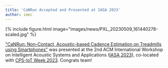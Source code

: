 ```yaml
---
title: 'CaNRun Accepted and Presented at IASA 2023'
author: imec
---
```


{%
  include figure.html
  image="images/news/PXL_20230509_161440278-scaled.jpg"
%}

["CaNRun: Non-Contact, Acoustic-based Cadence Estimation on Treadmills using Smartphones"](https://dl.acm.org/doi/abs/10.1145/3576914.3589561) was presented at the 2nd ACM International Workshop on Intelligent Acoustic Systems and Applications ([IASA 2023](http://intelligent-acoustics.org/)), co-located with [CPS-IoT Week 2023](https://cps-iot-week2023.cs.utsa.edu/). Congrats team!